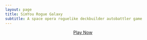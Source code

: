 ```yaml
---
layout: page
title: SimYou Rogue Galaxy
subtitle: A space opera roguelike deckbuilder autobattler game
---
```


<div style="text-align: center; margin-bottom: 30px;">
  <a href="http://54.163.187.254:3000/" class="btn btn-primary btn-lg">Play Now</a>
</div>